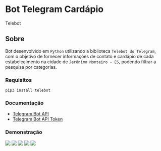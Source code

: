 # Bot Telegram Cardápio
Telebot

## Sobre
Bot desenvolvido em `Python` utilizando a biblioteca `Telebot do Telegram`, com o objetivo de fornecer informações de contato e cardápio de cada estabelecimento na cidade de `Jerônimo Monteiro - ES`, podendo filtrar a pesquisa por categorias.

### Requisitos
```
pip3 install telebot
```
### Documentação
- [Telegram Bot API](https://core.telegram.org/bots/api)
- [Telegram Bot API Token](https://www.siteguarding.com/en/how-to-get-telegram-bot-api-token)

### Demonstração
![](Canal_Telegram.jpg)
![](Canal_Telegram.jpg)
![](Canal_Telegram.jpg)
![](Canal_Telegram.jpg)
![](Canal_Telegram.jpg)
